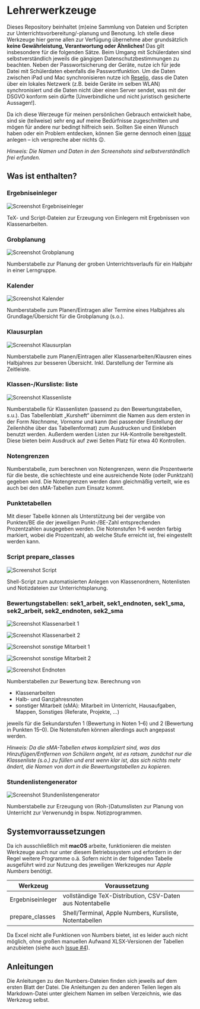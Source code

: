 # Lehrerwerkzeuge

Dieses Repository beinhaltet (m)eine Sammlung von Dateien und Scripten zur Unterrichtsvorbereitung/-planung und Benotung. Ich stelle diese Werkzeuge hier gerne allen zur Verfügung übernehme aber grundsätzlich **keine Gewährleistung, Verantwortung oder Ähnliches!** Das gilt insbesondere für die folgenden Sätze. Beim Umgang mit Schülerdaten sind selbstverständlich jeweils die gängigen Datenschutzbestimmungen zu beachten. Neben der Passwortsicherung der Geräte, nutze ich für jede Datei mit Schülerdaten ebenfalls die Passwortfunktion. Um die Daten zwischen iPad und Mac synchronisieren nutze ich [Reselio](https://www.resilio.com), dass die Daten über ein lokales Netzwerk (z.B. beide Geräte im selben WLAN) synchronisiert und die Daten nicht über einen Server sendet, was mit der DSGVO konform sein dürfte [Unverbindliche und nicht juristisch gesicherte Aussagen!].

Da ich diese Werzeuge für meinen persönlichen Gebrauch entwickelt habe, sind sie (teilweise) sehr eng auf meine Bedürfnisse zugeschnitten und mögen für andere nur bedingt hilfreich sein. Sollten Sie einen Wunsch haben oder ein Problem entdecken, können Sie gerne dennoch einen [*Issue*](https://github.com/tweh/lehrerwerkzeuge/issues) anlegen – ich verspreche aber nichts 😉.

*Hinweis: Die Namen und Daten in den Screenshots sind selbstverständlich frei erfunden.*


## Was ist enthalten?


### Ergebniseinleger

![Screenshot Ergebniseinleger](screenshots/ergebniseinleger.png)

TeX- und Script-Dateien zur Erzeugung von Einlegern mit Ergebnissen von Klassenarbeiten.


### Grobplanung

![Screenshot Grobplanung](screenshots/grobplanung.png)

Numberstabelle zur Planung der groben Unterrichtsverlaufs für ein Halbjahr in einer Lerngruppe.


### Kalender

![Screenshot Kalender](screenshots/kalender.png)

Numberstabelle zum Planen/Eintragen aller Termine eines Halbjahres als Grundlage/Übersicht für die Grobplanung (s.o.).


### Klausurplan

![Screenshot Klausurplan](screenshots/klausurplan.png)

Numberstabelle zum Planen/Eintragen aller Klassenarbeiten/Klausren eines Halbjahres zur besseren Übersicht. Inkl. Darstellung der Termine als Zeitleiste.


### Klassen-/Kursliste: liste

![Screenshot Klassenliste](screenshots/liste.png)

Numberstabelle für Klassenlisten (passend zu den Bewertungstabellen, s.u.). Das Tabellenblatt „Kursheft“ übernimmt die Namen aus dem ersten in der Form *Nachname, Vorname* und kann (bei passender Einstellung der Zeilenhöhe über das Tabellenformat) zum Ausdrucken und Einkleben benutzt werden. Außerdem werden Listen zur HA-Kontrolle bereitgestellt. Diese bieten beim Ausdruck auf zwei Seiten Platz für etwa 40 Kontrollen.


### Notengrenzen

Numberstabelle, zum berechnen von Notengrenzen, wenn die Prozentwerte für die beste, die schlechteste und eine ausreichende Note (oder Punktzahl) gegeben wird. Die Notengrenzen werden dann gleichmäßig verteilt, wie es auch bei den sMA-Tabellen zum Einsatz kommt.


### Punktetabellen

Mit dieser Tabelle können als Unterstützung  bei der vergäbe von Punkten/BE die der jeweiligen Punkt-/BE-Zahl entsprechenden Prozentzahlen ausgegeben werden. Die Notenstufen 1–6 werden farbig markiert, wobei die Prozentzahl, ab welche Stufe erreicht ist, frei eingestellt werden kann.


### Script prepare_classes

![Screenshot Script](screenshots/prepare_classes.png)

Shell-Script zum automatisierten Anlegen von Klassenordnern, Notenlisten und Notizdateien zur Unterrichtsplanung.


### Bewertungstabellen: sek1_arbeit, sek1_endnoten, sek1_sma, sek2_arbeit, sek2_endnoten, sek2_sma

![Screenshot Klassenarbeit 1](screenshots/sek1_arbeit-1.png)

![Screenshot Klassenarbeit 2](screenshots/sek1_arbeit-2.png)

![Screenshot sonstige Mitarbeit 1](screenshots/sek1_sma-1.png)

![Screenshot sonstige Mitarbeit 2](screenshots/sek1_sma-2.png)

![Screenshot Endnoten](screenshots/sek1_endnoten.png)

Numberstabellen zur Bewertung bzw. Berechnung von

- Klassenarbeiten
- Halb- und Ganzjahresnoten
- sonstiger Mitarbeit (sMA): Mitarbeit im Unterricht, Hausaufgaben, Mappen, Sonstiges (Referate, Projekte, …)

jeweils für die Sekundarstufen 1 (Bewertung in Noten 1–6) und 2 (Bewertung in Punkten 15–0). Die Notenstufen können allerdings auch angepasst werden.

*Hinweis: Da die sMA-Tabellen etwas kompliziert sind, was das Hinzufügen/Entfernen von Schülern angeht, ist es ratsam, zunächst nur die Klassenliste (s.o.) zu füllen und erst wenn klar ist, das sich nichts mehr ändert, die Namen von dort in die Bewertungstabellen zu kopieren.*


### Stundenlistengenerator

![Screenshot Stundenlistengenerator](screenshots/stundenlistengenerator.png)

Numberstabelle zur Erzeugung von (Roh-)Datumslisten zur Planung von Unterricht zur Verwenundg in bspw. Notizprogrammen.


## Systemvorraussetzungen

Da ich ausschließlich mit **macOS** arbeite, funktionieren die meisten Werkzeuge auch nur unter diesem Betriebssystem und erfordern in der Regel weitere Programme o.ä. Sofern nicht in der folgenden Tabelle ausgeführt wird zur Nutzung des jeweiligen Werkzeuges nur *Apple Numbers* benötigt.

| Werkzeug               | Voraussetzung                                             |
|------------------------|-----------------------------------------------------------|
| Ergebniseinleger       | vollständige TeX-Distribution, CSV-Daten aus Notentabelle |
| prepare_classes        | Shell/Terminal, Apple Numbers, Kursliste, Notentabellen   |

Da Excel nicht alle Funktionen von Numbers bietet, ist es leider auch nicht möglich, ohne großen manuellen Aufwand XLSX-Versionen der Tabellen anzubieten (siehe auch [Issue #4](https://github.com/tweh/lehrerwerkzeuge/issues/4)).

## Anleitungen

Die Anleitungen zu den Numbers-Dateien finden sich jeweils auf dem ersten Blatt der Datei. Die Anleitungen zu den anderen Teilen liegen als Markdown-Datei unter gleichem Namen im selben Verzeichnis, wie das Werkzeug selbst.

